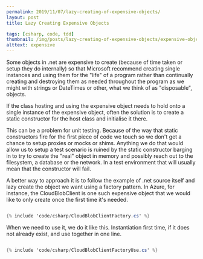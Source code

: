 ```yaml
---
permalink: 2019/11/07/lazy-creating-of-expensive-objects/
layout: post
title: Lazy Creating Expensive Objects

tags: [csharp, code, tdd]
thumbnail: /img/posts/lazy-creating-of-expensive-objects/expensive-object-420x255.webp
alttext: expensive
---
```


Some objects in .net are expensive to create (because of time taken or setup they do internally) so that
Microsoft recommend creating single instances and using them for the "life" of a program rather than
continually creating and destroying them as needed throughout the program as we might with strings or
DateTimes or other, what we think of as "disposable", objects.

If the class hosting and using the expensive object needs to hold onto a single instance of the expensive object,
often the solution is to create a static constructor for the host class and initialise it there.

This can be a problem for unit testing. Because of the way that static constructors fire for the first piece of
code we touch so we don't get a chance to setup proxies or mocks or shims. Anything we do that would allow us to
setup a test scenario is ruined by the static constructor barging in to try to create the "real" object in
memory and possibly reach out to the filesystem, a database or the network. In a test environment that will usually
mean that the constructor will fail.

A better way to approach it is to follow the example of .net source itself and lazy create the object we want using a
factory pattern. In Azure, for instance, the CloudBlobClient is one such expensive object that we would like to only
create once the first time it's needed.

```csharp

{% include 'code/csharp/CloudBlobClientFactory.cs' %}

```

When we need to use it, we do it like this. Instantiation first time, if it does not already exist, and use together
in one line.

```csharp

{% include 'code/csharp/CloudBlobClientFactoryUse.cs' %}

```
